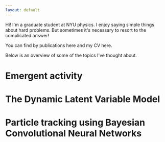 ```yaml
---
layout: default
---
```


Hi! I'm a graduate student at NYU physics. I enjoy saying simple things about hard problems. But sometimes it's necessary to resort to the complicated answer!

You can find by publications here and my CV here.

Below is an overview of some of the topics I've thought about.

# Emergent activity


# The Dynamic Latent Variable Model


# Particle tracking using Bayesian Convolutional Neural Networks




